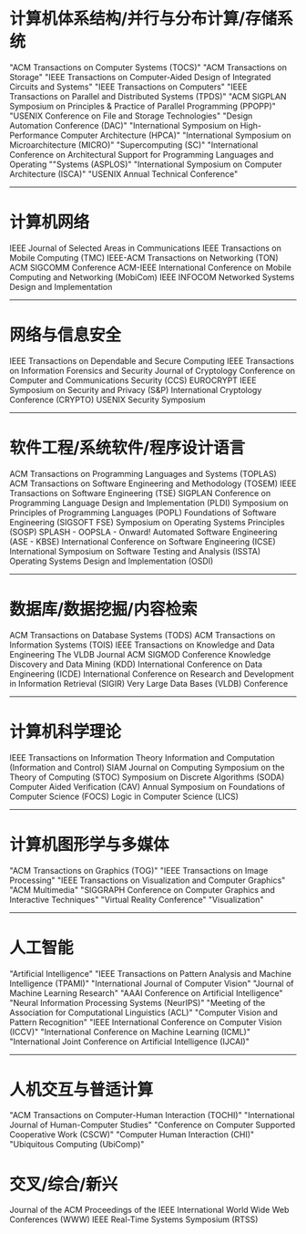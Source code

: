 # 计算机体系结构/并行与分布计算/存储系统
"ACM Transactions on Computer Systems (TOCS)"
"ACM Transactions on Storage"
"IEEE Transactions on Computer-Aided Design of Integrated Circuits and Systems"
"IEEE Transactions on Computers"
"IEEE Transactions on Parallel and Distributed Systems (TPDS)"
"ACM SIGPLAN Symposium on Principles & Practice of Parallel Programming (PPOPP)"
"USENIX Conference on File and Storage Technologies"
"Design Automation Conference (DAC)"
"International Symposium on High-Performance Computer Architecture (HPCA)"
"International Symposium on Microarchitecture (MICRO)"
"Supercomputing (SC)"
"International Conference on Architectural Support for Programming Languages and Operating ""Systems (ASPLOS)"
"International Symposium on Computer Architecture (ISCA)"
"USENIX Annual Technical Conference"

---

# 计算机网络
IEEE Journal of Selected Areas in Communications
IEEE Transactions on Mobile Computing (TMC)
IEEE-ACM Transactions on Networking (TON)
ACM SIGCOMM Conference
ACM-IEEE International Conference on Mobile Computing and Networking (MobiCom)
IEEE INFOCOM
Networked Systems Design and Implementation

---

# 网络与信息安全
IEEE Transactions on Dependable and Secure Computing
IEEE Transactions on Information Forensics and Security
Journal of Cryptology
Conference on Computer and Communications Security (CCS)
EUROCRYPT
IEEE Symposium on Security and Privacy (S&P)
International Cryptology Conference (CRYPTO)
USENIX Security Symposium

---

# 软件工程/系统软件/程序设计语言
ACM Transactions on Programming Languages and Systems (TOPLAS)
ACM Transactions on Software Engineering and Methodology (TOSEM)
IEEE Transactions on Software Engineering (TSE)
SIGPLAN Conference on Programming Language Design and Implementation (PLDI)
Symposium on Principles of Programming Languages (POPL)
Foundations of Software Engineering (SIGSOFT FSE)
Symposium on Operating Systems Principles (SOSP)
SPLASH - OOPSLA - Onward!
Automated Software Engineering (ASE - KBSE)
International Conference on Software Engineering (ICSE)
International Symposium on Software Testing and Analysis (ISSTA)
Operating Systems Design and Implementation (OSDI)

---

# 数据库/数据挖掘/内容检索
ACM Transactions on Database Systems (TODS)
ACM Transactions on Information Systems (TOIS)
IEEE Transactions on Knowledge and Data Engineering
The VLDB Journal
ACM SIGMOD Conference
Knowledge Discovery and Data Mining (KDD)
International Conference on Data Engineering (ICDE)
International Conference on Research and Development in Information Retrieval (SIGIR)
Very Large Data Bases (VLDB) Conference

---

# 计算机科学理论
IEEE Transactions on Information Theory
Information and Computation (Information and Control)
SIAM Journal on Computing
Symposium on the Theory of Computing (STOC)
Symposium on Discrete Algorithms (SODA)
Computer Aided Verification (CAV)
Annual Symposium on Foundations of Computer Science (FOCS)
Logic in Computer Science (LICS)

---

# 计算机图形学与多媒体
"ACM Transactions on Graphics (TOG)"
"IEEE Transactions on Image Processing"
"IEEE Transactions on Visualization and Computer Graphics"
"ACM Multimedia"
"SIGGRAPH Conference on Computer Graphics and Interactive Techniques"
"Virtual Reality Conference"
"Visualization"

---

# 人工智能
"Artificial Intelligence"
"IEEE Transactions on Pattern Analysis and Machine Intelligence (TPAMI)"
"International Journal of Computer Vision"
"Journal of Machine Learning Research"
"AAAI Conference on Artificial Intelligence"
"Neural Information Processing Systems (NeurIPS)"
"Meeting of the Association for Computational Linguistics (ACL)"
"Computer Vision and Pattern Recognition"
"IEEE International Conference on Computer Vision (ICCV)"
"International Conference on Machine Learning (ICML)"
"International Joint Conference on Artificial Intelligence (IJCAI)"

---

# 人机交互与普适计算
"ACM Transactions on Computer-Human Interaction (TOCHI)"
"International Journal of Human-Computer Studies"
"Conference on Computer Supported Cooperative Work (CSCW)"
"Computer Human Interaction (CHI)"
"Ubiquitous Computing (UbiComp)"

# 交叉/综合/新兴
Journal of the ACM
Proceedings of the IEEE
International World Wide Web Conferences (WWW)
IEEE Real-Time Systems Symposium (RTSS)
